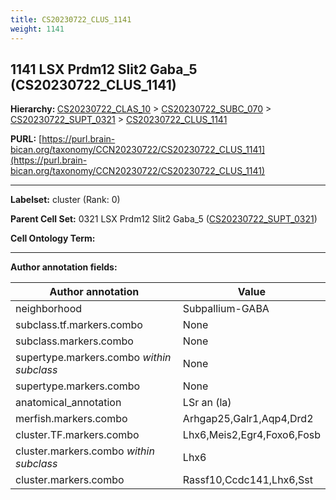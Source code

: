 ```yaml
---
title: CS20230722_CLUS_1141
weight: 1141
---
```

## 1141 LSX Prdm12 Slit2 Gaba_5 (CS20230722_CLUS_1141)
<b>Hierarchy: </b>
[CS20230722_CLAS_10](../CS20230722_CLAS_10) >
[CS20230722_SUBC_070](../CS20230722_SUBC_070) >
[CS20230722_SUPT_0321](../CS20230722_SUPT_0321) >
[CS20230722_CLUS_1141](../CS20230722_CLUS_1141)

**PURL:** [https://purl.brain-bican.org/taxonomy/CCN20230722/CS20230722_CLUS_1141](https://purl.brain-bican.org/taxonomy/CCN20230722/CS20230722_CLUS_1141)

---


**Labelset:** cluster (Rank: 0)

**Parent Cell Set:** 0321 LSX Prdm12 Slit2 Gaba_5 ([CS20230722_SUPT_0321](../CS20230722_SUPT_0321))



**Cell Ontology Term:** 

[MARKER GENES.]: #


---

[TRANSFERRED ANNOTATIONS.]: #


[AUTHOR ANNOTATION FIELDS.]: #


**Author annotation fields:**

| Author annotation | Value |
|-------------------|-------|
|neighborhood|Subpallium-GABA|
|subclass.tf.markers.combo|None|
|subclass.markers.combo|None|
|supertype.markers.combo _within subclass_|None|
|supertype.markers.combo|None|
|anatomical_annotation|LSr an (la)|
|merfish.markers.combo|Arhgap25,Galr1,Aqp4,Drd2|
|cluster.TF.markers.combo|Lhx6,Meis2,Egr4,Foxo6,Fosb|
|cluster.markers.combo _within subclass_|Lhx6|
|cluster.markers.combo|Rassf10,Ccdc141,Lhx6,Sst|

